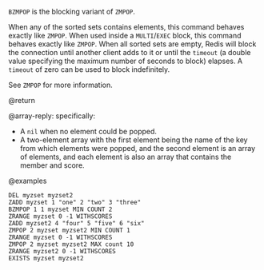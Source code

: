 `BZMPOP` is the blocking variant of `ZMPOP`.

When any of the sorted sets contains elements, this command behaves exactly like `ZMPOP`.
When used inside a `MULTI`/`EXEC` block, this command behaves exactly like `ZMPOP`.
When all sorted sets are empty, Redis will block the connection until another client adds to it or until the `timeout` (a double value specifying the maximum number of seconds to block) elapses.
A `timeout` of zero can be used to block indefinitely.

See `ZMPOP` for more information.

@return

@array-reply: specifically:

* A `nil` when no element could be popped.
* A two-element array with the first element being the name of the key from which elements were popped, and the second element is an array of elements, and each element is also an array that contains the member and score.

@examples

```cli
DEL myzset myzset2
ZADD myzset 1 "one" 2 "two" 3 "three"
BZMPOP 1 1 myzset MIN COUNT 2
ZRANGE myzset 0 -1 WITHSCORES
ZADD myzset2 4 "four" 5 "five" 6 "six"
ZMPOP 2 myzset myzset2 MIN COUNT 1
ZRANGE myzset 0 -1 WITHSCORES
ZMPOP 2 myzset myzset2 MAX count 10
ZRANGE myzset2 0 -1 WITHSCORES
EXISTS myzset myzset2
```
